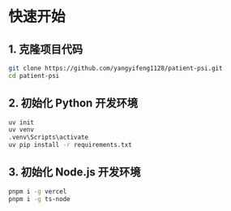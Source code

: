 # 快速开始

## 1. 克隆项目代码

```sh
git clone https://github.com/yangyifeng1128/patient-psi.git
cd patient-psi
```

## 2. 初始化 Python 开发环境

```sh
uv init
uv venv
.venv\Scripts\activate
uv pip install -r requirements.txt
```

## 3. 初始化 Node.js 开发环境

```sh
pnpm i -g vercel
pnpm i -g ts-node
```
